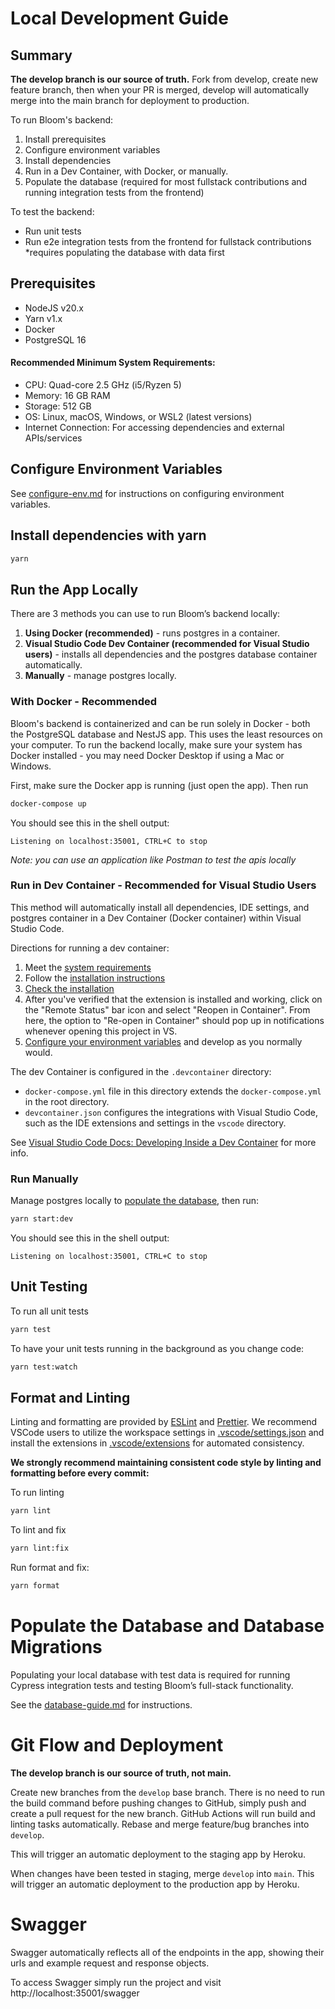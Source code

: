 # Local Development Guide

## Summary

**The develop branch is our source of truth.** Fork from develop, create new feature branch, then when your PR is merged, develop will automatically merge into the main branch for deployment to production.

To run Bloom's backend:

1. Install prerequisites
2. Configure environment variables
3. Install dependencies
4. Run in a Dev Container, with Docker, or manually.
5. Populate the database (required for most fullstack contributions and running integration tests from the frontend)

To test the backend:

- Run unit tests
- Run e2e integration tests from the frontend for fullstack contributions \*requires populating the database with data first

## Prerequisites

- NodeJS v20.x
- Yarn v1.x
- Docker
- PostgreSQL 16

#### Recommended Minimum System Requirements:

- CPU: Quad-core 2.5 GHz (i5/Ryzen 5)
- Memory: 16 GB RAM
- Storage: 512 GB
- OS: Linux, macOS, Windows, or WSL2 (latest versions)
- Internet Connection: For accessing dependencies and external APIs/services

## Configure Environment Variables

See [configure-env.md](configure-env.md) for instructions on configuring environment variables.

## Install dependencies with yarn

```bash
yarn
```

## Run the App Locally

There are 3 methods you can use to run Bloom’s backend locally:

1. **Using Docker (recommended)** - runs postgres in a container.
2. **Visual Studio Code Dev Container (recommended for Visual Studio users)** - installs all dependencies and the postgres database container automatically.
3. **Manually** - manage postgres locally.

### With Docker - Recommended

Bloom's backend is containerized and can be run solely in Docker - both the PostgreSQL database and NestJS app. This uses the least resources on your computer. To run the backend locally, make sure your system has Docker installed - you may need Docker Desktop if using a Mac or Windows.

First, make sure the Docker app is running (just open the app). Then run

```bash
docker-compose up
```

You should see this in the shell output:

```shell
Listening on localhost:35001, CTRL+C to stop
```

_Note: you can use an application like Postman to test the apis locally_

### Run in Dev Container - Recommended for Visual Studio Users

This method will automatically install all dependencies, IDE settings, and postgres container in a Dev Container (Docker container) within Visual Studio Code.

Directions for running a dev container:

1. Meet the [system requirements](https://code.visualstudio.com/docs/devcontainers/containers#_system-requirements)
2. Follow the [installation instructions](https://code.visualstudio.com/docs/devcontainers/containers#_installation)
3. [Check the installation](https://code.visualstudio.com/docs/devcontainers/tutorial#_check-installation)
4. After you've verified that the extension is installed and working, click on the "Remote Status" bar icon and select
   "Reopen in Container". From here, the option to "Re-open in Container" should pop up in notifications whenever opening this project in VS.
5. [Configure your environment variables](#configure-environment-variables) and develop as you normally would.

The dev Container is configured in the `.devcontainer` directory:

- `docker-compose.yml` file in this directory extends the `docker-compose.yml` in the root directory.
- `devcontainer.json` configures the integrations with Visual Studio Code, such as the IDE extensions and settings in the `vscode` directory.

See [Visual Studio Code Docs: Developing Inside a Dev Container](https://code.visualstudio.com/docs/devcontainers/containers) for more info.

### Run Manually

Manage postgres locally to [populate the database](#populate-database), then run:

```bash
yarn start:dev
```

You should see this in the shell output:

```shell
Listening on localhost:35001, CTRL+C to stop
```

## Unit Testing

To run all unit tests

```bash
yarn test
```

To have your unit tests running in the background as you change code:

```bash
yarn test:watch
```

## Format and Linting

Linting and formatting are provided by [ESLint](https://eslint.org/) and [Prettier](https://prettier.io/). We recommend VSCode users to utilize the workspace settings in [.vscode/settings.json](.vscode/settings.json) and install the extensions in [.vscode/extensions](.vscode/extensions.json) for automated consistency.

**We strongly recommend maintaining consistent code style by linting and formatting before every commit:**

To run linting

```bash
yarn lint
```

To lint and fix

```bash
yarn lint:fix
```

Run format and fix:

```bash
yarn format
```

# Populate the Database and Database Migrations

Populating your local database with test data is required for running Cypress integration tests and testing Bloom’s full-stack functionality.

See the [database-guide.md](database-guide.md) for instructions.

# Git Flow and Deployment

**The develop branch is our source of truth, not main.**

Create new branches from the `develop` base branch. There is no need to run the build command before pushing changes to GitHub, simply push and create a pull request for the new branch. GitHub Actions will run build and linting tasks automatically. Rebase and merge feature/bug branches into `develop`.

This will trigger an automatic deployment to the staging app by Heroku.

When changes have been tested in staging, merge `develop` into `main`. This will trigger an automatic deployment to the production app by Heroku.

# Swagger

Swagger automatically reflects all of the endpoints in the app, showing their urls and example request and response objects.

To access Swagger simply run the project and visit http://localhost:35001/swagger
